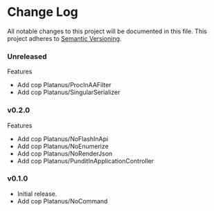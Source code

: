 # Change Log

All notable changes to this project will be documented in this file.
This project adheres to [Semantic Versioning](http://semver.org/).

### Unreleased

Features

* Add cop Platanus/ProcInAAFilter
* Add cop Platanus/SingularSerializer

### v0.2.0

Features

* Add cop Platanus/NoFlashInApi
* Add cop Platanus/NoEnumerize
* Add cop Platanus/NoRenderJson
* Add cop Platanus/PunditInApplicationController

### v0.1.0

* Initial release.
* Add cop Platanus/NoCommand
